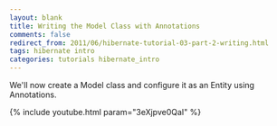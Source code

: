 ```yaml
---           
layout: blank
title: Writing the Model Class with Annotations
comments: false
redirect_from: 2011/06/hibernate-tutorial-03-part-2-writing.html
tags: hibernate intro
categories: tutorials hibernate_intro
---
```


We'll now create a Model class and configure it as an Entity using Annotations.

{% include youtube.html param="3eXjpve0QaI" %}